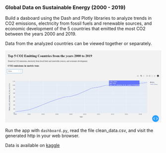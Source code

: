 ### Global Data on Sustainable Energy (2000 - 2019)

Build a dasboard using the Dash and Plotly libraries to analyze trends in CO2 emissions, electricity from fossil fuels and renewable sources, and economic development of the 5 countries that emitted the most CO2 between the years 2000 and 2019.


Data from the analyzed countries can be viewed together or separately.

![](./Chart/CO2_emissions_chart.jpg)

Run the app with `dashboard.py`, read the file clean_data.csv, and visit the generated http in your web browser.    


Data is available on [kaggle](https://www.kaggle.com/datasets/anshtanwar/global-data-on-sustainable-energy)







